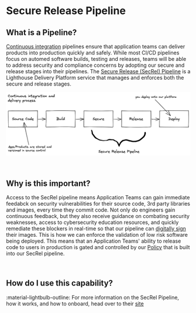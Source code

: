 # Secure Release Pipeline

## What is a Pipeline?
[Continuous integration](https://www.martinfowler.com/articles/continuousIntegration.html) pipelines ensure that application teams can deliver products into production quickly and safely. While most CI/CD pipelines focus on automed software builds, testing and releases, teams will be able to address security and compliance concerns by adopting our secure and release stages into their pipelines. The [Secure Release (SecRel) Pipeline](https://department-of-veterans-affairs.github.io/lighthouse-tornado) is a Lighthouse Delivery Platform service that manages and enforces both the secure and release stages.

![Pipeline!](images/pipeline.png "CI/CD Pipeline")

<br/>

## Why is this important?
Access to the SecRel pipeline means Application Teams can gain immediate feedabck on security vulnerabilities for their source code, 3rd party libraries and images, every time they commit code. Not only do engineers gain continuous feedback, but they also receive guidance on combating security weaknesses, access to cybersecurity education resources, and quickly remediate these blockers in real-time so that our pipeline can [digitally sign](https://csrc.nist.gov/glossary/term/digital_signature) their images. This is how we can enforce the validation of low risk software being deployed. This means that an Application Teams' ability to release code to users in production is gated and controlled by our [Policy](policy.md) that is built into our SecRel pipeline.

<br/>

## How do I use this capability?
:material-lightbulb-outline: For more information on the SecRel Pipeline, how it works, and how to onboard, head over to their [site](https://department-of-veterans-affairs.github.io/lighthouse-tornado)





